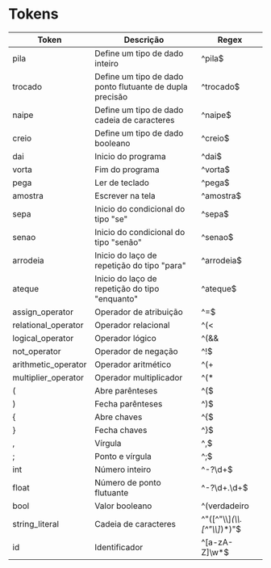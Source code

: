 # Tokens

| Token | Descrição | Regex |
|----------|-------------------------------------------------------|----------|
| pila | Define um tipo de dado inteiro | ^pila$ |
| trocado | Define um tipo de dado ponto flutuante de dupla precisão | ^trocado$ |
| naipe | Define um tipo de dado cadeia de caracteres | ^naipe$ |
| creio | Define um tipo de dado booleano | ^creio$ |
| dai | Inicio do programa | ^dai$ |
| vorta | Fim do programa | ^vorta$ |
| pega | Ler de teclado | ^pega$ |
| amostra | Escrever na tela | ^amostra$ |
| sepa | Inicio do condicional do tipo "se" | ^sepa$ |
| senao | Inicio do condicional do tipo "senão" | ^senao$ |
| arrodeia | Inicio do laço de repetição do tipo "para" | ^arrodeia$ |
| ateque | Inicio do laço de repetição do tipo "enquanto" | ^ateque$ |
| assign_operator | Operador de atribuição | ^=$ |
| relational_operator | Operador relacional | ^(\<|\>|==|!=|>=|\<=)$ |
| logical_operator | Operador lógico | ^(&&|\|\|)$ |
| not_operator | Operador de negação | ^!$ |
| arithmetic_operator | Operador aritmético | ^(\+|-)$ |
| multiplier_operator | Operador multiplicador | ^(\*|/)$ |
| ( | Abre parênteses | ^\($ |
| ) | Fecha parênteses | ^\)$ |
| { | Abre chaves | ^\{$ |
| } | Fecha chaves | ^\}$ |
| , | Vírgula | ^,$ |
| ; | Ponto e vírgula | ^;$ |
| int | Número inteiro | ^-?\d+$ |
| float | Número de ponto flutuante | ^-?\d+\.\d+$ |
| bool | Valor booleano | ^(verdadeiro|falso)$ |
| string_literal | Cadeia de caracteres | ^\"([^\"\\\\]*(\\\\.[^\"\\\\]*)*)\"$ |
| id | Identificador | ^[a-zA-Z]\w*$ |
